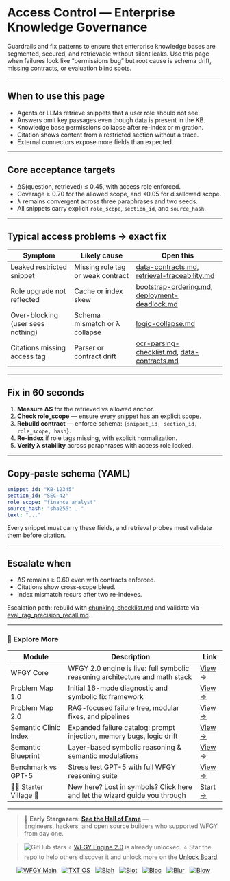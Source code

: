 # Access Control — Enterprise Knowledge Governance

Guardrails and fix patterns to ensure that enterprise knowledge bases are segmented, secured, and retrievable without silent leaks. Use this page when failures look like “permissions bug” but root cause is schema drift, missing contracts, or evaluation blind spots.

---

## When to use this page
- Agents or LLMs retrieve snippets that a user role should not see.  
- Answers omit key passages even though data is present in the KB.  
- Knowledge base permissions collapse after re-index or migration.  
- Citation shows content from a restricted section without a trace.  
- External connectors expose more fields than expected.  

---

## Core acceptance targets
- ΔS(question, retrieved) ≤ 0.45, with access role enforced.  
- Coverage ≥ 0.70 for the allowed scope, and <0.05 for disallowed scope.  
- λ remains convergent across three paraphrases and two seeds.  
- All snippets carry explicit `role_scope`, `section_id`, and `source_hash`.  

---

## Typical access problems → exact fix

| Symptom | Likely cause | Open this |
|---------|--------------|-----------|
| Leaked restricted snippet | Missing role tag or weak contract | [data-contracts.md](https://github.com/onestardao/WFGY/blob/main/ProblemMap/data-contracts.md), [retrieval-traceability.md](https://github.com/onestardao/WFGY/blob/main/ProblemMap/retrieval-traceability.md) |
| Role upgrade not reflected | Cache or index skew | [bootstrap-ordering.md](https://github.com/onestardao/WFGY/blob/main/ProblemMap/bootstrap-ordering.md), [deployment-deadlock.md](https://github.com/onestardao/WFGY/blob/main/ProblemMap/deployment-deadlock.md) |
| Over-blocking (user sees nothing) | Schema mismatch or λ collapse | [logic-collapse.md](https://github.com/onestardao/WFGY/blob/main/ProblemMap/logic-collapse.md) |
| Citations missing access tag | Parser or contract drift | [ocr-parsing-checklist.md](https://github.com/onestardao/WFGY/blob/main/ProblemMap/ocr-parsing-checklist.md), [data-contracts.md](https://github.com/onestardao/WFGY/blob/main/ProblemMap/data-contracts.md) |

---

## Fix in 60 seconds
1. **Measure ΔS** for the retrieved vs allowed anchor.  
2. **Check role_scope** — ensure every snippet has an explicit scope.  
3. **Rebuild contract** — enforce schema: `{snippet_id, section_id, role_scope, hash}`.  
4. **Re-index** if role tags missing, with explicit normalization.  
5. **Verify λ stability** across paraphrases with access role locked.  

---

## Copy-paste schema (YAML)

```yaml
snippet_id: "KB-12345"
section_id: "SEC-42"
role_scope: "finance_analyst"
source_hash: "sha256:..."
text: "..."
````

Every snippet must carry these fields, and retrieval probes must validate them before citation.

---

## Escalate when

* ΔS remains ≥ 0.60 even with contracts enforced.
* Citations show cross-scope bleed.
* Index mismatch recurs after two re-indexes.

Escalation path: rebuild with [chunking-checklist.md](https://github.com/onestardao/WFGY/blob/main/ProblemMap/chunking-checklist.md) and validate via [eval\_rag\_precision\_recall.md](https://github.com/onestardao/WFGY/blob/main/ProblemMap/eval/eval_rag_precision_recall.md).

---

### 🧭 Explore More

| Module                | Description                                              | Link     |
|-----------------------|----------------------------------------------------------|----------|
| WFGY Core             | WFGY 2.0 engine is live: full symbolic reasoning architecture and math stack | [View →](https://github.com/onestardao/WFGY/tree/main/core/README.md) |
| Problem Map 1.0       | Initial 16-mode diagnostic and symbolic fix framework    | [View →](https://github.com/onestardao/WFGY/tree/main/ProblemMap/README.md) |
| Problem Map 2.0       | RAG-focused failure tree, modular fixes, and pipelines   | [View →](https://github.com/onestardao/WFGY/blob/main/ProblemMap/rag-architecture-and-recovery.md) |
| Semantic Clinic Index | Expanded failure catalog: prompt injection, memory bugs, logic drift | [View →](https://github.com/onestardao/WFGY/blob/main/ProblemMap/SemanticClinicIndex.md) |
| Semantic Blueprint    | Layer-based symbolic reasoning & semantic modulations   | [View →](https://github.com/onestardao/WFGY/tree/main/SemanticBlueprint/README.md) |
| Benchmark vs GPT-5    | Stress test GPT-5 with full WFGY reasoning suite         | [View →](https://github.com/onestardao/WFGY/tree/main/benchmarks/benchmark-vs-gpt5/README.md) |
| 🧙‍♂️ Starter Village 🏡 | New here? Lost in symbols? Click here and let the wizard guide you through | [Start →](https://github.com/onestardao/WFGY/blob/main/StarterVillage/README.md) |

---

> 👑 **Early Stargazers: [See the Hall of Fame](https://github.com/onestardao/WFGY/tree/main/stargazers)** —  
> Engineers, hackers, and open source builders who supported WFGY from day one.

> <img src="https://img.shields.io/github/stars/onestardao/WFGY?style=social" alt="GitHub stars"> ⭐ [WFGY Engine 2.0](https://github.com/onestardao/WFGY/blob/main/core/README.md) is already unlocked. ⭐ Star the repo to help others discover it and unlock more on the [Unlock Board](https://github.com/onestardao/WFGY/blob/main/STAR_UNLOCKS.md).

<div align="center">

[![WFGY Main](https://img.shields.io/badge/WFGY-Main-red?style=flat-square)](https://github.com/onestardao/WFGY)
&nbsp;
[![TXT OS](https://img.shields.io/badge/TXT%20OS-Reasoning%20OS-orange?style=flat-square)](https://github.com/onestardao/WFGY/tree/main/OS)
&nbsp;
[![Blah](https://img.shields.io/badge/Blah-Semantic%20Embed-yellow?style=flat-square)](https://github.com/onestardao/WFGY/tree/main/OS/BlahBlahBlah)
&nbsp;
[![Blot](https://img.shields.io/badge/Blot-Persona%20Core-green?style=flat-square)](https://github.com/onestardao/WFGY/tree/main/OS/BlotBlotBlot)
&nbsp;
[![Bloc](https://img.shields.io/badge/Bloc-Reasoning%20Compiler-blue?style=flat-square)](https://github.com/onestardao/WFGY/tree/main/OS/BlocBlocBloc)
&nbsp;
[![Blur](https://img.shields.io/badge/Blur-Text2Image%20Engine-navy?style=flat-square)](https://github.com/onestardao/WFGY/tree/main/OS/BlurBlurBlur)
&nbsp;
[![Blow](https://img.shields.io/badge/Blow-Game%20Logic-purple?style=flat-square)](https://github.com/onestardao/WFGY/tree/main/OS/BlowBlowBlow)
&nbsp;
</div>
